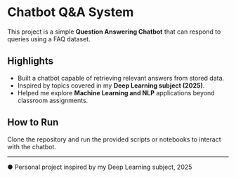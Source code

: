 # Chatbot Q&A System  

This project is a simple **Question Answering Chatbot** that can respond to queries using a FAQ dataset.  

## Highlights  
- Built a chatbot capable of retrieving relevant answers from stored data.  
- Inspired by topics covered in my **Deep Learning subject (2025)**.  
- Helped me explore **Machine Learning and NLP** applications beyond classroom assignments.  

## How to Run  
Clone the repository and run the provided scripts or notebooks to interact with the chatbot.  

---

● Personal project inspired by my Deep Learning subject, 2025  
